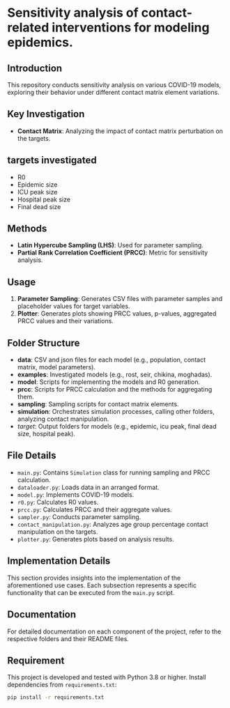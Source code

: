 # Sensitivity analysis of contact-related interventions for modeling epidemics.

## Introduction
This repository conducts sensitivity analysis on various COVID-19 models, 
exploring their behavior under different contact matrix element variations. 

## Key Investigation
- **Contact Matrix**: Analyzing the impact of contact matrix perturbation on the targets.

## targets investigated
- R0
- Epidemic size
- ICU peak size
- Hospital peak size
- Final dead size

## Methods
- **Latin Hypercube Sampling (LHS)**: Used for parameter sampling.
- **Partial Rank Correlation Coefficient (PRCC)**: Metric for sensitivity analysis.

## Usage
1. **Parameter Sampling**: Generates CSV files with parameter samples and placeholder values for target variables.
2. **Plotter**: Generates plots showing PRCC values, p-values, aggregated PRCC values and their variations.

## Folder Structure
- **data**: CSV and json files for each model (e.g., population, contact matrix, model parameters).
- **examples**: Investigated models (e.g., rost, seir, chikina, moghadas).
- **model**: Scripts for implementing the models and R0 generation.
- **prcc**: Scripts for PRCC calculation and the methods for aggregating them.
- **sampling**: Sampling scripts for contact matrix elements.
- **simulation**: Orchestrates simulation processes, calling other folders, analyzing contact manipulation.
- *target*: Output folders for models (e.g., epidemic, icu peak, final dead size, hospital peak).

## File Details
- `main.py`: Contains `Simulation` class for running sampling and PRCC calculation.
- `dataloader.py`: Loads data in an arranged format.
- `model.py`: Implements COVID-19 models.
- `r0.py`: Calculates R0 values.
- `prcc.py`: Calculates PRCC and their aggregate values.
- `sampler.py`: Conducts parameter sampling.
- `contact_manipulation.py`: Analyzes age group percentage contact manipulation on the targets.
- `plotter.py`: Generates plots based on analysis results.

## Implementation Details
This section provides insights into the implementation of the aforementioned use cases. 
Each subsection represents a specific functionality that can be executed from the `main.py` script.

## Documentation
For detailed documentation on each component of the project, refer to the respective folders and their README files.

## Requirement
This project is developed and tested with Python 3.8 or higher. Install dependencies from `requirements.txt`:
```bash
pip install -r requirements.txt
